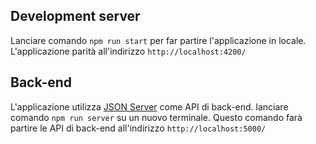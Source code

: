 ## Development server
Lanciare comando `npm run start` per far partire l'applicazione in locale. L'applicazione parità all'indirizzo `http://localhost:4200/`

## Back-end
L'applicazione utilizza [JSON Server](https://github.com/typicode/json-server) come API di back-end. lanciare comando `npm run server` su un nuovo terminale. Questo comando farà partire le API di back-end all'indirizzo `http://localhost:5000/`